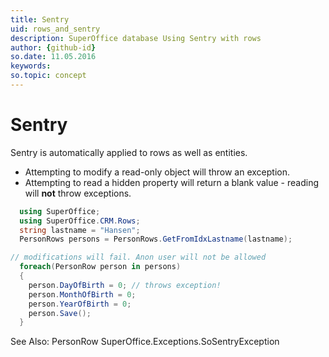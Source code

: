 ```yaml
---
title: Sentry
uid: rows_and_sentry
description: SuperOffice database Using Sentry with rows
author: {github-id}
so.date: 11.05.2016
keywords:
so.topic: concept
---
```


# Sentry

Sentry is automatically applied to rows as well as entities.

* Attempting to modify a read-only object will throw an exception.
* Attempting to read a hidden property will return a blank value - reading will **not** throw exceptions.

```csharp
  using SuperOffice;
  using SuperOffice.CRM.Rows;
  string lastname = "Hansen";
  PersonRows persons = PersonRows.GetFromIdxLastname(lastname);

// modifications will fail. Anon user will not be allowed
  foreach(PersonRow person in persons)
  {
    person.DayOfBirth = 0; // throws exception!
    person.MonthOfBirth = 0;
    person.YearOfBirth = 0;
    person.Save();
  }
```

See Also: PersonRow SuperOffice.Exceptions.SoSentryException

